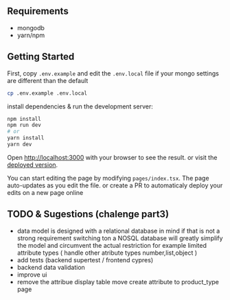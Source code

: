 ## Requirements

- mongodb
- yarn/npm 
  
## Getting Started



First, copy `.env.example` and edit the `.env.local` file if your mongo settings are different than the default

```bash
cp .env.example .env.local
```


install dependencies & run the development server:
```bash
npm install
npm run dev
# or
yarn install
yarn dev
```

Open [http://localhost:3000](http://localhost:3000) with your browser to see the result.
or visit the [deployed version](https://my-next-app-lac-theta.vercel.app/).

You can start editing the page by modifying `pages/index.tsx`. The page auto-updates as you edit the file.
or create a PR to automaticaly deploy your edits on a new page online

## TODO & Sugestions (chalenge part3)
- data model is designed with a relational database in mind if that is not a strong requirement switching ton a NOSQL database will greatly simplify the model and circumvent the actual restriction for example limited attribute types ( handle other atribute types number,list,object )
- add tests (backend supertest / frontend cypres)
- backend data validation
- improve ui
- remove the attribue display table move create attribute to product_type page